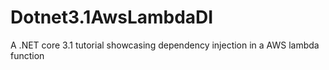 # Dotnet3.1AwsLambdaDI
A .NET core 3.1 tutorial showcasing dependency injection in a AWS lambda function
